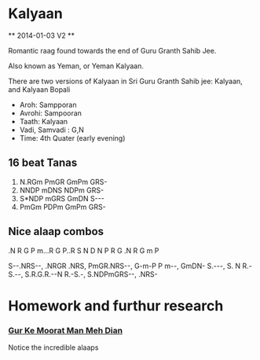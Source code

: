 # Kalyaan 

** 2014-01-03 V2 **

Romantic raag found towards the end of Guru Granth Sahib Jee.

Also known as Yeman, or Yeman Kalyaan.

There are two versions of Kalyaan in Sri Guru Granth Sahib jee: Kalyaan, and Kalyaan Bopali

- Aroh: Sampporan
- Avrohi: Sampooran
- Taath: Kalyaan
- Vadi, Samvadi : G,N
- Time: 4th Quater (early evening)


## 16 beat Tanas

1. N.RGm PmGR GmPm GRS-
2. NNDP mDNS NDPm GRS-
3. S*NDP mGRS GmDN S---
4. PmGm PDPm GmPm GRS-

## Nice alaap combos

.N R G
P m...R G
P..R S
N D N P
R G
.N R G m P


S--.NRS--,
.NRGR .NRS,
PmGR.NRS--,
G-m-P P m--, 
GmDN- S.---, 
S. N R.- S.--,
S.R.G.R.--N R.-S.-,
S.NDPmGRS--,
.NRS- 

# Homework and furthur research
### [Gur Ke Moorat Man Meh Dian](https://www.youtube.com/watch?v=HbRkvpwSxFg)
Notice the incredible alaaps 

